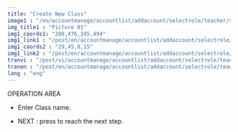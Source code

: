 ```yaml
---
title: "Create New Class"
image1 : "/en/accountmanage/accountlist/addaccount/selectrole/teacher/selectclass/CreateNewClass.png"
img_title1 : "Picture 01"
img1_coords1: "208,476,245,494"
img1_link1 : "/post/en/accountmanage/accountlist/addaccount/selectrole/teacher/step21_imfomation_teacher/"
img1_coords2 : "29,45,0,15"
img1_link2 : "/post/en/accountmanage/accountlist/addaccount/selectrole/teacher/step19_select_class_2/"
tranvi : "/post/vi/accountmanage/accountlist/addaccount/selectrole/teacher/selectclass/step20_create_new_class/"
tranen : "/post/en/accountmanage/accountlist/addaccount/selectrole/teacher/selectclass/step20_create_new_class/"
lang : "eng"
---
```

OPERATION AREA

- Enter Class name.

- NEXT : press to reach the next step.